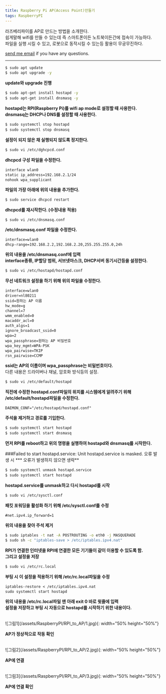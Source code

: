 ```yaml
---
title: Raspberry Pi AP(Access Point)만들기
tags: RaspberryPI
---
```


라즈베리파이를 AP로 만드는 방법을 소개한다.  
쉽게말해 wifi를 만들 수 있는데 즉 스마트폰이든 노트북이든간에 접속이 가능하다.  
파일을 실행 시킬 수 있고, 로봇으로 동작시킬 수 있는등 활용이 무궁무진하다.    

[send me email](mailto:jewel7492@gmail.com) if you have any questions.

<!--more-->

---

```bash
$ sudo apt update
$ sudo apt upgrade -y
```
**update와 upgrade 진행**  

```bash
$ sudo apt-get install hostapd -y
$ sudo apt-get install dnsmasq -y
```
**hostapd는 RPI(Raspberry Pi)를 wifi ap mode로 설정할 때 사용한다.**  
**dnsmasq는 DHCP나 DNS를 설정할 때 사용한다.**  

```bash
$ sudo systemctl stop hostapd
$ sudo systemctl stop dnsmasq
```
**설정이 되지 않은 채 실행되지 않도록 정지한다.**  

```bash
$ sudo vi /etc/dghcpcd.conf
```
**dhcpcd 구성 파일을 수정한다.**  

```
interface wlan0
static ip_address=192.168.2.1/24
nohook wpa_supplicant
```
**파일의 가장 아래에 위의 내용을 추가한다.**  

```bash
$ sudo service dhcpcd restart
```
**dhcpcd를 재시작한다. (수정내용 적용)**  

```bash
$ sudo vi /etc/dnsmasq.conf
```
**/etc/dnsmasq.conf 파일을 수정한다.**  

```
interface=wlan0
dhcp-range=192.168.2.2,192.168.2.20,255.255.255.0,24h
```
**위의 내용을 /etc/dnsmasq.conf에 입력**  
**interface종류, IP할당 범위, 서브넷마스크, DHCP서버 동기시간등을 설정한다.**  

```bash
$ sudo vi /etc/hostapd/hostapd.conf
```
**무선 네트워크 설정을 하기 위해 위의 파일을 수정한다.**  

```
interface=wlan0
driver=nl80211
ssid=원하는 AP 이름
hw_mode=g
channel=7
wmm_enabled=0
macaddr_acl=0
auth_algs=1
ignore_broadcast_ssid=0
wpa=2
wpa_passphrase=원하는 AP 비밀번호
wpa_key_mgmt=WPA-PSK
wpa_pairwise=TKIP
rsn_pairwise=CCMP
```
**ssid는 AP의 이름이며 wpa_passphrase는 비밀번호이다.**  
다른 내용은 드라이버나 채널, 암호화 방식등의 설정.  

```bash
$ sudo vi /etc/default/hostapd
```
**직전에 수정한 hostapd.conf파일의 위치를 시스템에게 알려주기 위해 /etc/default/hostapd파일을 수정한다.**  

```
DAEMON_CONF="/etc/hostapd/hostapd.conf"
```
**주석을 제거하고 경로를 기입한다.**  

```bash
$ sudo systemctl start hostapd
$ sudo systemctl start dnsmasq
```
**먼저 RPI를 reboot하고 위의 명령을 실행하여 hostapd와 dnsmasq를 시작한다.**  

###Failed to start hostapd.service: Unit hostapd.service is masked. 오류 발생 시
*** 오류가 발생하지 않으면 생략**  
```bash
$ sudo systemctl unmask hostapd.service
$ sudo systemctl start hostapd
```
**hostapd.service를 unmask하고 다시 hostapd를 시작**  

```bash
$ sudo vi /etc/sysctl.conf
```
**패킷 포워딩을 활성화 하기 위해 /etc/sysctl.conf를 수정**  

```
#net.ipv4.ip_forward=1
```
**위의 내용을 찾아 주석 제거**  

```bash
$ sudo iptables -t nat -A POSTROUTING -o eth0 -j MASQUERADE
$ sudo sh -c "iptables-save > /etc/iptables.ipv4.nat"
```
**RPI가 연결한 인터넷을 RPI에 연결한 모든 기기들이 같이 이용할 수 있도록 함.**  
**그리고 설정을 저장**  

```bash
$ sudo vi /etc/rc.local
```
**부팅 시 이 설정을 적용하기 위해 /etc/rc.local파일을 수정**  

```
iptables-restore < /etc/iptables.ipv4.nat
sudo systemctl start hostapd
```
**위의 내용을 /etc/rc.local파일 맨 아래 exit 0 바로 윗줄에 입력**  
**설정을 저장하고 부팅 시 자동으로 hostapd를 시작하기 위한 내용이다.**  

<br />
![그림1](/assets/RaspberryPI/RPI_to_AP/1.jpg){: width="50% height="50%"}  

**AP가 정상적으로 작동 확인**  

<br />
![그림2](/assets/RaspberryPI/RPI_to_AP/2.jpg){: width="50% height="50%"}    

**AP에 연결**    

<br />
![그림3](/assets/RaspberryPI/RPI_to_AP/3.jpg){: width="50% height="50%"}   

**AP에 연결 확인**  
